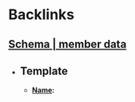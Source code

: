 
# Backlinks
## [Schema | member data](<Schema | member data.md>)
- ## Template
    - **[Name](<Name.md>):**

